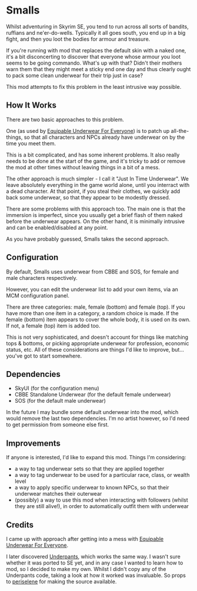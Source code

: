 # Smalls

Whilst adventuring in Skyrim SE, you tend to run across all sorts of bandits, ruffians and ne'er-do-wells. Typically it all goes south, you end up in a big fight, and then you loot the bodies for armour and treasure.

If you're running with mod that replaces the default skin with a naked one, it's a bit disconcerting to discover that everyone whose armour you loot seems to be going commando. What's up with that? Didn't their mothers warn them that they might meet a sticky end one day and thus clearly ought to pack some clean underwear for their trip just in case?

This mod attempts to fix this problem in the least intrusive way possible.

## How It Works

There are two basic approaches to this problem.

One (as used by [Equipable Underwear For Everyone](https://www.nexusmods.com/skyrimspecialedition/mods/17183)) is to patch up all-the-things, so that all characters and NPCs already have underwear on by the time you meet them.

This is a bit complicated, and has some inherent problems. It also really needs to be done at the start of the game, and it's tricky to add or remove the mod at other times without leaving things in a bit of a mess.

The other approach is much simpler - I call it "Just In Time Underwear". We leave absolutely everything in the game world alone, until you interract with a dead character. At that point, if you steal their clothes, we quickly add back some underwear, so that they appear to be modestly dressed.

There are some problems with this approach too. The main one is that the immersion is imperfect, since you usually get a brief flash of them naked before the underwear appears. On the other hand, it is minimally intrusive and can be enabled/disabled at any point.

As you have probably guessed, Smalls takes the second approach.

## Configuration

By default, Smalls uses underwear from CBBE and SOS, for female and male characters respectively.

However, you can edit the underwear list to add your own items, via an MCM configuration panel.

There are three categories: male, female (bottom) and female (top). If you have more than one item in a category, a random choice is made. If the female (bottom) item appears to cover the whole body, it is used on its own. If not, a female (top) item is added too.

This is not very sophisticated, and doesn't account for things like matching tops & bottoms, or picking appropriate underwear for profession, economic status, etc. All of these considerations are things I'd like to improve, but... you've got to start somewhere.

## Dependencies

- SkyUI (for the configuration menu)
- CBBE Standalone Underwear (for the default female underwear)
- SOS (for the default male underwear)

In the future I may bundle some default underwear into the mod, which would remove the last two dependencies. I'm no artist however, so I'd need to get permission from someone else first.

## Improvements

If anyone is interested, I'd like to expand this mod. Things I'm considering:

- a way to tag underwear sets so that they are applied together
- a way to tag underwear to be used for a particular race, class, or wealth level
- a way to apply specific underwear to known NPCs, so that their underwear matches their outerwear
- (possibly) a way to use this mod when interacting with followers (whilst they are still alive!), in order to automatically outfit them with underwear

## Credits

I came up with approach after getting into a mess with [Equipable Underwear For Everyone](https://www.nexusmods.com/skyrimspecialedition/mods/17183). 

I later discovered [Underpants](https://www.loverslab.com/files/file/1878-underpants/), which works the same way. I wasn't sure whether it was ported to SE yet, and in any case I wanted to learn how to mod, so I decided to make my own. Whilst I didn't copy any of the Underpants code, taking a look at how it worked was invaluable. So props to [periselene](https://www.loverslab.com/profile/786664-periselene/) for making the source available.
